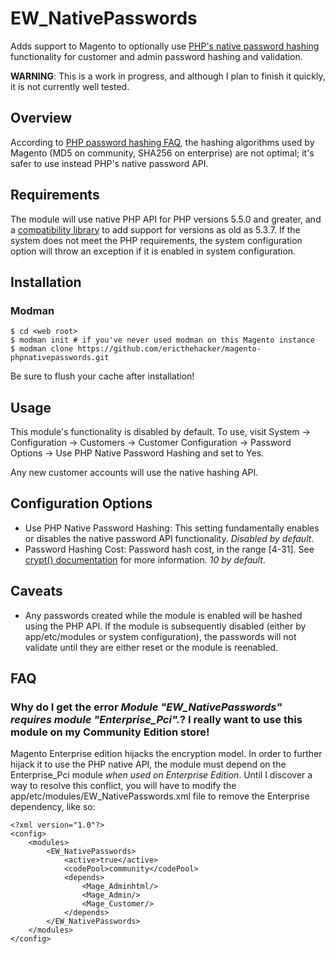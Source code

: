 # EW_NativePasswords

Adds support to Magento to optionally use 
[PHP's native password hashing](http://php.net/manual/en/function.password-hash.php) functionality
for customer and admin password hashing and validation.

**WARNING**: This is a work in progress, and although I plan to finish it quickly, it is not currently well tested.

## Overview

According to [PHP password hashing FAQ](http://php.net/manual/en/faq.passwords.php#faq.passwords.fasthash), the hashing 
algorithms used by Magento (MD5 on community, SHA256 on enterprise) are not optimal; it's safer to use instead 
PHP's native password API.

## Requirements

The module will use native PHP API for PHP versions 5.5.0 and greater, and a 
[compatibility library](https://github.com/ircmaxell/password_compat) to add support for versions as old as 5.3.7.
If the system does not meet the PHP requirements, the system configuration option will throw an exception
if it is enabled in system configuration.

## Installation

### Modman

```
$ cd <web root>
$ modman init # if you've never used modman on this Magento instance
$ modman clone https://github.com/ericthehacker/magento-phpnativepasswords.git
```

Be sure to flush your cache after installation!

## Usage

This module's functionality is disabled by default. To use, visit System -> Configuration -> Customers -> 
Customer Configuration -> Password Options -> Use PHP Native Password Hashing and set to Yes.

Any new customer accounts will use the native hashing API.

## Configuration Options

- Use PHP Native Password Hashing: This setting fundamentally enables or disables the native password API functionality.
  *Disabled by default*.
- Password Hashing Cost: Password hash cost, in the range [4-31]. See 
  [crypt() documentation](http://php.net/manual/en/function.crypt.php) for more information. *10 by default*.

## Caveats 

- Any passwords created while the module is enabled will be hashed using the PHP API. If the module is subsequently 
  disabled (either by app/etc/modules or system configuration), the passwords will not validate until they are either
  reset or the module is reenabled.
  
## FAQ

### Why do I get the error *Module "EW_NativePasswords" requires module "Enterprise_Pci".*? I really want to use this module on my Community Edition store!

Magento Enterprise edition hijacks the encryption model. In order to further hijack it to use the PHP
native API, the module must depend on the Enterprise_Pci module *when used on Enterprise Edition*.
Until I discover a way to resolve this conflict, you will have to modify the app/etc/modules/EW_NativePasswords.xml
file to remove the Enterprise dependency, like so:

```
<?xml version="1.0"?>
<config>
    <modules>
        <EW_NativePasswords>
            <active>true</active>
            <codePool>community</codePool>
            <depends>
                <Mage_Adminhtml/>
                <Mage_Admin/>
                <Mage_Customer/>
            </depends>
        </EW_NativePasswords>
    </modules>
</config>
```